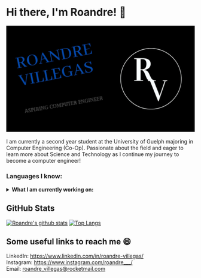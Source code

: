 # Hi there, I'm Roandre! 👋

<img src = images/img_for_readme.jpg> 

I am currently a second year student at the University of Guelph majoring in Computer Engineering (Co-Op).  Passionate about the field and eager to learn more about Science and Technology as I continue my journey to become a computer engineer! 

### Languages I know:

<details>
 <summary><strong>What I am currently working on:</strong></summary>
 <ul>
   <li>GUI development in Java</li>
   <li>Front end development (HTML/CSS/JavaScript)</li>
   <li>Image rendering using ray tracing</li>
 </ul>
</details>


## GitHub Stats 
[![Roandre's github stats](https://github-readme-stats.vercel.app/api?username=RoandreVillegas&theme=chartreuse-dark)](https://github.com/RoandreVillegas/github-readme-stats)
[![Top Langs](https://github-readme-stats.vercel.app/api/top-langs/?username=RoandreVillegas&layout=compact&theme=highcontrast)](https://github.com/RoandreVillegas/github-readme-stats)

## Some useful links to reach me 😄
LinkedIn: https://www.linkedin.com/in/roandre-villegas/<br>
Instagram: https://www.instagram.com/roandre___/<br>
Email: roandre_villegas@rocketmail.com<br>

<!--
**RoandreVillegas/RoandreVillegas** is a ✨ _special_ ✨ repository because its `README.md` (this file) appears on your GitHub profile.

Here are some ideas to get you started:

- 🔭 I’m currently working on ...
- 🌱 I’m currently learning ...
- 👯 I’m looking to collaborate on ...
- 🤔 I’m looking for help with ...
- 💬 Ask me about ...
- 📫 How to reach me: ...
- 😄 Pronouns: ...
- ⚡ Fun fact: ...
-->
